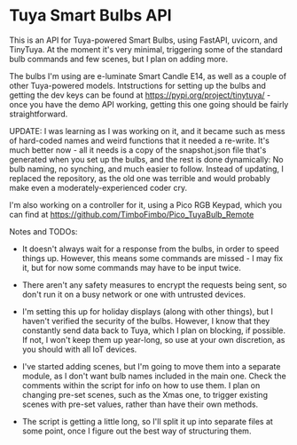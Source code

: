 # Tuya Smart Bulbs API

This is an API for Tuya-powered Smart Bulbs, using FastAPI, uvicorn, and TinyTuya. At the moment
it's very minimal, triggering some of the standard bulb commands and few scenes, but I plan 
on adding more.

The bulbs I'm using are e-luminate Smart Candle E14, as well as a couple of other Tuya-powered
models. Intstructions for setting up the bulbs and getting the dev keys can be found at 
https://pypi.org/project/tinytuya/ - once you have the demo API working, getting this one 
going should be fairly straightforward.

UPDATE: I was learning as I was working on it, and it became such as mess of hard-coded
names and weird functions that it needed a re-write. It's much better now - all it needs 
is a copy of the snapshot.json file that's generated when you set up the bulbs, and
the rest is done dynamically: No bulb naming, no synching, and much easier to follow.
Instead of updating, I replaced the repository, as the old one was terrible and would
probably make even a moderately-experienced coder cry.

I'm also working on a controller for it, using a Pico RGB Keypad, which you can find at
https://github.com/TimboFimbo/Pico_TuyaBulb_Remote

Notes and TODOs:

- It doesn't always wait for a response from the bulbs, in order to speed things up.
    However, this means some commands are missed - I may fix it, but for now some
    commands may have to be input twice.

- There aren't any safety measures to encrypt the requests being sent,
    so don't run it on a busy network or one with untrusted devices.

- I'm setting this up for holiday displays (along with other things), but I haven't
    verified the security of the bulbs. However, I know that they constantly send
    data back to Tuya, which I plan on blocking, if possible. If not, I won't keep them 
    up year-long, so use at your own discretion, as you should with all IoT devices.

- I've started adding scenes, but I'm going to move them into a separate module, as I 
    don't want bulb names included in the main one. Check the comments within the script
    for info on how to use them. I plan on changing pre-set scenes, such as the Xmas one,
    to trigger existing scenes with pre-set values, rather than have their own methods.

- The script is getting a little long, so I'll split it up into separate files at some
    point, once I figure out the best way of structuring them.